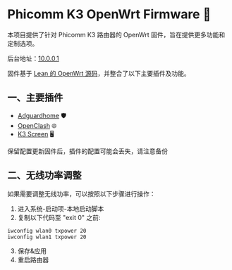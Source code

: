 
# Phicomm K3 OpenWrt Firmware 🚀
本项目提供了针对 Phicomm K3 路由器的 OpenWrt 固件，旨在提供更多功能和定制选项。

后台地址：[10.0.0.1](http://10.0.0.1)

固件基于 [Lean 的 OpenWrt 源码](https://github.com/coolsnowwolf/lede)，并整合了以下主要插件及功能。

## 一、主要插件

- [Adguardhome](https://github.com/kongfl888/luci-app-adguardhome) 🛡️
- [OpenClash](https://github.com/vernesong/OpenClash) 🌐
- [K3 Screen](https://github.com/lwz322/k3screenctrl_build) 🖥️

保留配置更新固件后，插件的配置可能会丢失，请注意备份

## 二、无线功率调整

如果需要调整无线功率，可以按照以下步骤进行操作：

1. 进入系统-启动项-本地启动脚本
2. 复制以下代码至 "exit 0" 之前:
```shell
iwconfig wlan0 txpower 20
iwconfig wlan1 txpower 20
```
3. 保存&应用
4. 重启路由器
